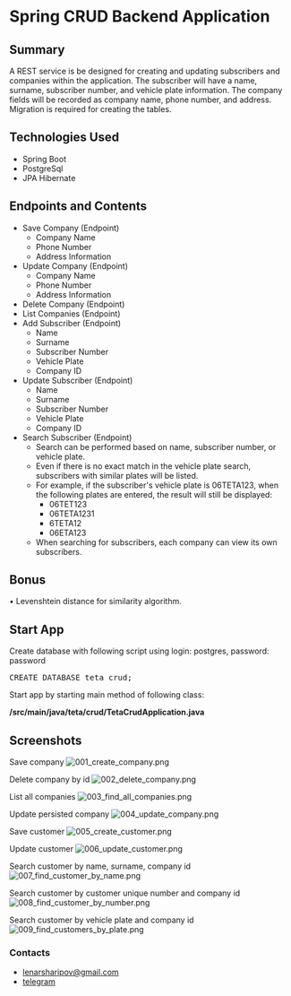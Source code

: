 # Spring CRUD Backend Application

## Summary

A REST service is be designed for creating and updating subscribers and companies within the application. The subscriber will have a name, surname, subscriber number, and vehicle plate information. The company fields will be recorded as company name, phone number, and address. Migration is required for creating the tables.

## Technologies Used

<ul>
    <li>Spring Boot</li>
    <li>PostgreSql</li>
    <li>JPA Hibernate</li>
</ul>


## Endpoints and Contents

<ul>
    <li>Save Company (Endpoint)
        <ul>
            <li>Company Name</li>
            <li>Phone Number</li>
            <li>Address Information</li>
        </ul>
    </li>
    <li>Update Company (Endpoint)
        <ul>
            <li>Company Name</li>
            <li>Phone Number</li>
            <li>Address Information</li>
        </ul>
    </li>
    <li>Delete Company (Endpoint)</li>
    <li>List Companies (Endpoint)</li>
    <li>Add Subscriber (Endpoint)
        <ul>
            <li>Name</li>
            <li>Surname</li>
            <li>Subscriber Number</li>
            <li>Vehicle Plate</li>
            <li>Company ID</li>
        </ul>
    </li>
    <li>Update Subscriber (Endpoint)
        <ul>
            <li>Name</li>
            <li>Surname</li>
            <li>Subscriber Number</li>
            <li>Vehicle Plate</li>
            <li>Company ID</li>
        </ul>
    </li>
    <li>Search Subscriber (Endpoint)
        <ul>
            <li>Search can be performed based on name, subscriber number, or vehicle plate.</li>
            <li>Even if there is no exact match in the vehicle plate search, subscribers with similar plates will be listed.</li>
            <li>For example, if the subscriber's vehicle plate is 06TETA123, when the following plates are entered, the result will still be displayed:
                <ul>
                    <li>06TET123</li>
                    <li>06TETA1231</li>
                    <li>6TETA12</li>
                    <li>06ETA123</li>
                </ul>
            </li>
            <li>When searching for subscribers, each company can view its own subscribers.</li>
        </ul>
    </li>
</ul>

## Bonus

• Levenshtein distance for similarity algorithm. 

## Start App

Create database with following script using login: postgres, password: password
<pre>CREATE DATABASE teta_crud;</pre>

Start app by starting main method of following class:

<b>/src/main/java/teta/crud/TetaCrudApplication.java</b>

## Screenshots
Save company
![001_create_company.png](src%2Fmain%2Fresources%2Fstatic%2Fscreenshots%2F001_create_company.png)

Delete company by id
![002_delete_company.png](src%2Fmain%2Fresources%2Fstatic%2Fscreenshots%2F002_delete_company.png)

List all companies
![003_find_all_companies.png](src%2Fmain%2Fresources%2Fstatic%2Fscreenshots%2F003_find_all_companies.png)

Update persisted company
![004_update_company.png](src%2Fmain%2Fresources%2Fstatic%2Fscreenshots%2F004_update_company.png)

Save customer
![005_create_customer.png](src%2Fmain%2Fresources%2Fstatic%2Fscreenshots%2F005_create_customer.png)

Update customer
![006_update_customer.png](src%2Fmain%2Fresources%2Fstatic%2Fscreenshots%2F006_update_customer.png)

Search customer by name, surname, company id
![007_find_customer_by_name.png](src%2Fmain%2Fresources%2Fstatic%2Fscreenshots%2F007_find_customer_by_name.png)

Search customer by customer unique number and company id
![008_find_customer_by_number.png](src%2Fmain%2Fresources%2Fstatic%2Fscreenshots%2F008_find_customer_by_number.png)

Search customer by vehicle plate and company id
![009_find_customers_by_plate.png](src%2Fmain%2Fresources%2Fstatic%2Fscreenshots%2F009_find_customers_by_plate.png)

### Contacts
<ul>
    <li><a href="mailto:lenarsharipov@gmail.com">lenarsharipov@gmail.com</a></li>
    <li><a href="https://t.me/LenarSharipov" rel="nofollow">telegram</a></li>
</ul>
